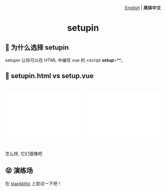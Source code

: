 <p align="right">
  <a href="./README.md">English</a> | <b>简体中文</b>
</p>

<h1 align="center">setupin</h1>

## 🤔 为什么选择 setupin

setupin 让你可以在 HTML 中编写 vue 的 \<script **setup**>**。

## 🤯 setupin.html vs setup.vue

<h1 align="center">
  <img src="/docs/svgs/setup.vue.svg" width="49%">
  <img src="/docs/svgs/setupin.html.svg" width="49%">
</h1>

 怎么样, 它们很像吧

## 😝 演练场

在
[stackblitz](https://stackblitz.com/edit/setupin-sample?file=index.html)
上尝试一下吧！